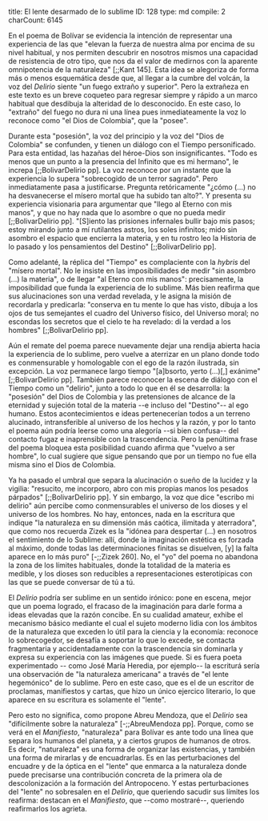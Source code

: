 title:          El lente desarmado de lo sublime
ID:             128
type:           md
compile:        2
charCount:      6145


En el poema de Bolívar se evidencia la intención de representar una experiencia de las que "elevan la fuerza de nuestra alma por encima de su nivel habitual, y nos permiten descubrir en nosotros mismos una capacidad de resistencia de otro tipo, que nos da el valor de medirnos con la aparente omnipotencia de la naturaleza" [;;Kant 145]. Esta idea se alegoriza de forma más o menos esquemática desde que, al llegar a la cumbre del volcán, la voz del *Delirio* siente "un fuego extraño y superior". Pero la extrañeza en este texto es un breve coqueteo para regresar siempre y rápido a un marco habitual que desdibuja la alteridad de lo desconocido. En este caso, lo "extraño" del fuego no dura ni una línea pues inmediateamente la voz lo reconoce como "el Dios de Colombia", que la "posee". 

Durante esta "posesión", la voz del principio y la voz del "Dios de Colombia" se confunden, y tienen un diálogo con el Tiempo personificado. Para esta entidad, las hazañas del héroe-Dios son insignificantes. "Todo es menos que un punto a la presencia del Infinito que es mi hermano", le increpa [;;BolivarDelirio pp].  La voz reconoce por un instante que la experiencia lo supera "sobrecogido de un terror sagrado". Pero inmediatamente pasa a justificarse. Pregunta retóricamente "¿cómo (...) no ha desvanecerse el mísero mortal que ha subido tan alto?". Y presenta su experiencia visionaria para argumentar que "llego al Eterno con mis manos", y que no hay nada que lo asombre o que no pueda medir [;;BolivarDelirio pp]. "[S]iento las prisiones infernales bullir bajo mis pasos; estoy mirando junto a mí rutilantes astros, los soles infinitos; mido sin asombro el espacio que encierra la materia, y en tu rostro leo la Historia de lo pasado y los pensamientos del Destino" [;;BolivarDelirio pp].

Como adelanté, la réplica del "Tiempo" es complaciente con la *hybris* del "mísero mortal". No le insiste en las imposibilidades de medir "sin asombro (...) la materia", o de llegar "al Eterno con mis manos": precisamente, la imposibilidad que funda la experiencia de lo sublime. Más bien reafirma que sus alucinaciones son una verdad revelada, y le asigna la misión de recordarla y predicarla: "conserva en tu mente lo que has visto, dibuja a los ojos de tus semejantes el cuadro del Universo físico, del Universo moral; no escondas los secretos que el cielo te ha revelado: di la verdad a los hombres"  [;;BolivarDelirio pp]. 

Aún el remate del poema parece nuevamente dejar una rendija abierta hacia la experiencia de lo sublime, pero vuelve a aterrizar en un plano donde todo es conmensurable y homologable con el ego de la razón ilustrada, sin excepción. La voz permanece largo tiempo "[a]bsorto, yerto (...)[,] exánime" [;;BolivarDelirio pp]. También parece reconocer la escena de diálogo con el Tiempo como un "delirio", junto a todo lo que en él se desarrolla: la "posesión" del Dios de Colombia y las pretensiones de alcance de la eternidad y sujeción total de la materia --e incluso del "Destino"-- al ego humano. Estos acontecimientos e ideas pertenecerían todos a un terreno alucinado, intransferible al universo de los hechos y la razón, y por lo tanto el poema aún podría leerse como una alegoría --si bien confusa-- del contacto fugaz e inaprensible con la trascendencia. Pero la penúltima frase del poema bloquea esta posibilidad cuando afirma que "vuelvo a ser hombre", lo cual sugiere que sigue pensando que por un tiempo no fue ella misma sino el Dios de Colombia. 

Ya ha pasado el umbral que separa la alucinación o sueño de la lucidez y la vigilia: "resucito, me incorporo, abro con mis propias manos los pesados párpados" [;;BolivarDelirio pp]. Y sin embargo, la voz que dice "escribo mi delirio" aún percibe como conmensurables el universo de los dioses y el universo de los hombres. No hay, entonces, nada en la escritura que indique "la naturaleza en su dimensión más caótica, ilimitada y aterradora", que como nos recuerda Zizek es la "idónea para despertar (...) en nosotros el sentimiento de lo Sublime: allí, donde la imaginación estética es forzada al máximo, donde todas las determinaciones finitas se disuelven, [y] la falta aparece en lo más puro" [-;;Zizek 260]. No, el "yo" del poema no abandona la zona de los límites habituales, donde la totalidad de la materia es medible, y los dioses son reducibles a representaciones esterotípicas con las que se puede conversar de tú a tú.

El *Delirio* podría ser sublime en un sentido irónico: pone en escena, mejor que un poema logrado, el fracaso de la imaginación para darle forma a ideas elevadas que la razón concibe. En su cualidad amateur, exhibe el mecanismo básico mediante el cual el sujeto moderno lidia con los ámbitos de la naturaleza que exceden lo útil para la ciencia y la economía: reconoce lo sobrecogedor, se desafía a soportar lo que lo excede, se contacta fragmentaria y accidentadamente con la trascendencia sin dominarla y expresa su experiencia con las imágenes que puede. Si es fuera poeta experimentado -- como José María Heredia, por ejemplo-- la escriturá sería una observación de "la naturaleza americana" a través de "el lente hegemónico" de lo sublime. Pero en este caso, que es el de un escritor de proclamas, manifiestos y cartas, que hizo un único ejercico literario, lo que aparece en su escritura es solamente el "lente". 

Pero esto no significa, como propone Abreu Mendoza, que el *Delirio* sea "difícilmente sobre la naturaleza" [-;;AbreuMendoza pp]. Porque, como se verá en el *Manifiesto*, "naturaleza" para Bolívar es ante todo una línea que separa los humanos del planeta, y a ciertos grupos de humanos de otros. Es decir, "naturaleza" es una forma de organizar las existencias, y también una forma de mirarlas y de encuadrarlas. Es en las perturbaciones del encuadre y de la óptica en el "lente" que enmarca a la naturaleza donde puede precisarse una contribución concreta de la primera ola de descolonización a la formación del Antropoceno. Y estas perturbaciones del "lente" no  sobresalen en el *Delirio*, que queriendo sacudir sus límites los reafirma: destacan en el *Manifiesto*, que --como mostraré--, queriendo reafirmarlos los agrieta.